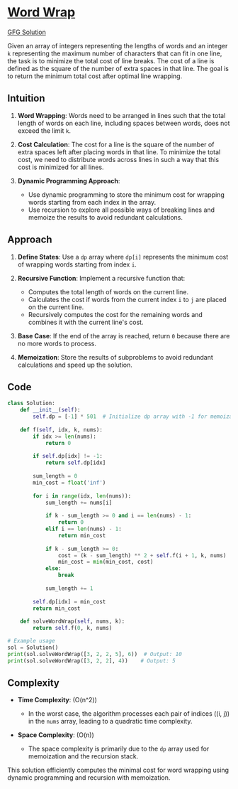 # [Word Wrap](https://www.geeksforgeeks.org/problems/word-wrap1646/1)
[GFG Solution](https://discuss.geeksforgeeks.org/comment/ea64e30a-90f0-4a3b-a053-7c9419a86dde/practice)

Given an array of integers representing the lengths of words and an integer `k` representing the maximum number of characters that can fit in one line, the task is to minimize the total cost of line breaks. The cost of a line is defined as the square of the number of extra spaces in that line. The goal is to return the minimum total cost after optimal line wrapping.

## Intuition

1. **Word Wrapping**: Words need to be arranged in lines such that the total length of words on each line, including spaces between words, does not exceed the limit `k`.

2. **Cost Calculation**: The cost for a line is the square of the number of extra spaces left after placing words in that line. To minimize the total cost, we need to distribute words across lines in such a way that this cost is minimized for all lines.

3. **Dynamic Programming Approach**: 
   - Use dynamic programming to store the minimum cost for wrapping words starting from each index in the array. 
   - Use recursion to explore all possible ways of breaking lines and memoize the results to avoid redundant calculations.

## Approach

1. **Define States**: Use a `dp` array where `dp[i]` represents the minimum cost of wrapping words starting from index `i`.

2. **Recursive Function**: Implement a recursive function that:
   - Computes the total length of words on the current line.
   - Calculates the cost if words from the current index `i` to `j` are placed on the current line.
   - Recursively computes the cost for the remaining words and combines it with the current line's cost.

3. **Base Case**: If the end of the array is reached, return `0` because there are no more words to process.

4. **Memoization**: Store the results of subproblems to avoid redundant calculations and speed up the solution.

## Code

```python
class Solution:
    def __init__(self):
        self.dp = [-1] * 501  # Initialize dp array with -1 for memoization
    
    def f(self, idx, k, nums):
        if idx >= len(nums):
            return 0
        
        if self.dp[idx] != -1:
            return self.dp[idx]
        
        sum_length = 0
        min_cost = float('inf')
        
        for i in range(idx, len(nums)):
            sum_length += nums[i]
            
            if k - sum_length >= 0 and i == len(nums) - 1:
                return 0
            elif i == len(nums) - 1:
                return min_cost
            
            if k - sum_length >= 0:
                cost = (k - sum_length) ** 2 + self.f(i + 1, k, nums)
                min_cost = min(min_cost, cost)
            else:
                break
            
            sum_length += 1
        
        self.dp[idx] = min_cost
        return min_cost
    
    def solveWordWrap(self, nums, k):
        return self.f(0, k, nums)

# Example usage
sol = Solution()
print(sol.solveWordWrap([3, 2, 2, 5], 6))  # Output: 10
print(sol.solveWordWrap([3, 2, 2], 4))    # Output: 5
```

## Complexity

- **Time Complexity**: \(O(n^2)\)
  - In the worst case, the algorithm processes each pair of indices \((i, j)\) in the `nums` array, leading to a quadratic time complexity.
  
- **Space Complexity**: \(O(n)\)
  - The space complexity is primarily due to the `dp` array used for memoization and the recursion stack.

This solution efficiently computes the minimal cost for word wrapping using dynamic programming and recursion with memoization.
